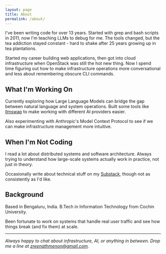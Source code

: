 ```yaml
---
layout: page
title: About
permalink: /about/
---
```


I've been writing code for over 13 years. Started with grep and bash scripts in 2011, now I'm teaching LLMs to debug for me. The tools changed, but the tea addiction stayed constant - hard to shake after 25 years growing up in tea plantations.

Started my career building web applications, then got into cloud infrastructure when OpenStack was still the hot new thing. Now I spend time figuring out how to make infrastructure operations more conversational and less about remembering obscure CLI commands.

## What I'm Working On

Currently exploring how Large Language Models can bridge the gap between natural language and system operations. Built some tools like [llmswap](https://pypi.org/project/llmswap/) to make working with different AI providers easier.

Also experimenting with Anthropic's Model Context Protocol to see if we can make infrastructure management more intuitive.

## When I'm Not Coding

I read a lot about distributed systems and software architecture. Always trying to understand how large-scale systems actually work in practice, not just in theory.

Occasionally write about technical stuff on my [Substack](https://sreenathmmenon.substack.com/), though not as consistently as I'd like.

## Background

Based in Bengaluru, India. B.Tech in Information Technology from Cochin University.

Been fortunate to work on systems that handle real user traffic and see how things break (and fix them) at scale.

---

*Always happy to chat about infrastructure, AI, or anything in between. Drop me a line at [zreenathmenon@gmail.com](mailto:zreenathmenon@gmail.com).*